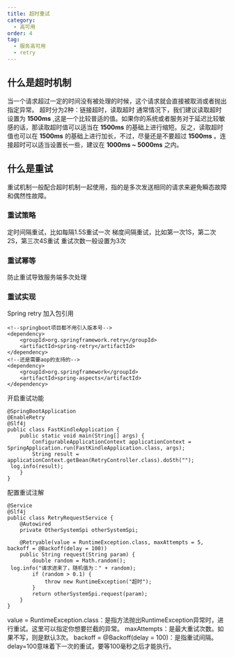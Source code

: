 ```yaml
---
title: 超时重试
category:
  - 高可用
order: 4
tag:
  - 服务高可用
  - retry
---
```


## 什么是超时机制
当一个请求超过一定的时间没有被处理的时候，这个请求就会直接被取消或者抛出指定异常。
超时分为2种：链接超时，读取超时
通常情况下，我们建议读取超时设置为 **1500ms** ,这是一个比较普适的值。如果你的系统或者服务对于延迟比较敏感的话，那读取超时值可以适当在 **1500ms** 的基础上进行缩短。反之，读取超时值也可以在 **1500ms** 的基础上进行加长，不过，尽量还是不要超过 **1500ms** 。连接超时可以适当设置长一些，建议在 **1000ms ~ 5000ms** 之内。

## 什么是重试
重试机制一般配合超时机制一起使用，指的是多次发送相同的请求来避免瞬态故障和偶然性故障。
### 重试策略
定时间隔重试，比如每隔1.5S重试一次
梯度间隔重试，比如第一次1S，第二次2S，第三次4S重试
重试次数一般设置为3次
### 重试幂等
防止重试导致服务端多次处理
### 重试实现
Spring retry
加入包引用
```
<!--springboot项目都不用引入版本号-->
<dependency>
    <groupId>org.springframework.retry</groupId>
    <artifactId>spring-retry</artifactId>
</dependency>
<!--还是需要aop的支持的-->
<dependency>
    <groupId>org.springframework</groupId>
    <artifactId>spring-aspects</artifactId>
</dependency>
```

开启重试功能
```
@SpringBootApplication 
@EnableRetry 
@Slf4j 
public class FastKindleApplication { 
    public static void main(String[] args) { 
        ConfigurableApplicationContext applicationContext = SpringApplication.run(FastKindleApplication.class, args); 
        String result = applicationContext.getBean(RetryController.class).doSth(""); 
 log.info(result); 
    } 
}
```

配置重试注解
```
@Service 
@Slf4j 
public class RetryRequestService { 
    @Autowired 
    private OtherSystemSpi otherSystemSpi; 
 
    @Retryable(value = RuntimeException.class, maxAttempts = 5, backoff = @Backoff(delay = 100)) 
    public String request(String param) { 
        double random = Math.random(); 
 log.info("请求进来了，随机值为：" + random); 
        if (random > 0.1) { 
            throw new RuntimeException("超时"); 
        } 
        return otherSystemSpi.request(param); 
    } 
}
```
value = RuntimeException.class：是指方法抛出RuntimeException异常时，进行重试。这里可以指定你想要拦截的异常。
maxAttempts：是最大重试次数。如果不写，则是默认3次。
backoff = @Backoff(delay = 100)：是指重试间隔。delay=100意味着下一次的重试，要等100毫秒之后才能执行。
